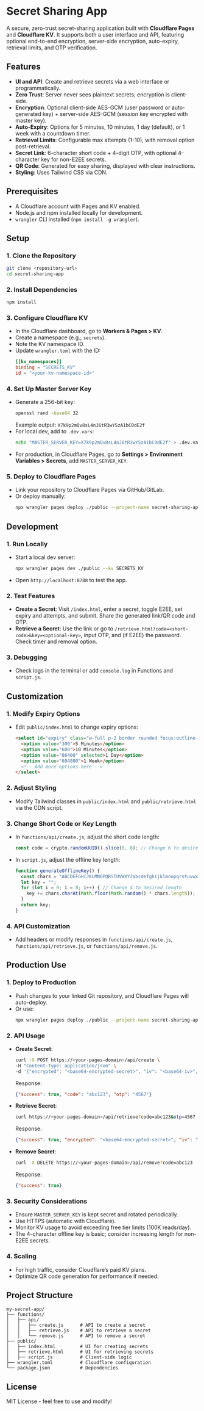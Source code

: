 # Secret Sharing App

A secure, zero-trust secret-sharing application built with **Cloudflare Pages** and **Cloudflare KV**. It supports both a user interface and API, featuring optional end-to-end encryption, server-side encryption, auto-expiry, retrieval limits, and OTP verification.

## Features
- **UI and API**: Create and retrieve secrets via a web interface or programmatically.
- **Zero Trust**: Server never sees plaintext secrets; encryption is client-side.
- **Encryption**: Optional client-side AES-GCM (user password or auto-generated key) + server-side AES-GCM (session key encrypted with master key).
- **Auto-Expiry**: Options for 5 minutes, 10 minutes, 1 day (default), or 1 week with a countdown timer.
- **Retrieval Limits**: Configurable max attempts (1-10), with removal option post-retrieval.
- **Secret Link**: 6-character short code + 4-digit OTP, with optional 4-character key for non-E2EE secrets.
- **QR Code**: Generated for easy sharing, displayed with clear instructions.
- **Styling**: Uses Tailwind CSS via CDN.

## Prerequisites
- A Cloudflare account with Pages and KV enabled.
- Node.js and npm installed locally for development.
- `wrangler` CLI installed (`npm install -g wrangler`).

## Setup

### 1. Clone the Repository
```bash
git clone <repository-url>
cd secret-sharing-app
```

### 2. Install Dependencies
```bash
npm install
```

### 3. Configure Cloudflare KV
- In the Cloudflare dashboard, go to **Workers & Pages > KV**.
- Create a namespace (e.g., `secrets`).
- Note the KV namespace ID.
- Update `wrangler.toml` with the ID:
  ```toml
  [[kv_namespaces]]
  binding = "SECRETS_KV"
  id = "<your-kv-namespace-id>"
  ```

### 4. Set Up Master Server Key
- Generate a 256-bit key:
  ```bash
  openssl rand -base64 32
  ```
  Example output: `X7k9p2mQv8sL4nJ6tR3wY5zA1bC0dE2f`
- For local dev, add to `.dev.vars`:
  ```bash
  echo "MASTER_SERVER_KEY=X7k9p2mQv8sL4nJ6tR3wY5zA1bC0dE2f" > .dev.vars
  ```
- For production, in Cloudflare Pages, go to **Settings > Environment Variables > Secrets**, add `MASTER_SERVER_KEY`.

### 5. Deploy to Cloudflare Pages
- Link your repository to Cloudflare Pages via GitHub/GitLab.
- Or deploy manually:
  ```bash
  npx wrangler pages deploy ./public --project-name secret-sharing-app
  ```

## Development

### 1. Run Locally
- Start a local dev server:
  ```bash
  npx wrangler pages dev ./public --kv SECRETS_KV
  ```
- Open `http://localhost:8788` to test the app.

### 2. Test Features
- **Create a Secret**: Visit `/index.html`, enter a secret, toggle E2EE, set expiry and attempts, and submit. Share the generated link/QR code and OTP.
- **Retrieve a Secret**: Use the link or go to `/retrieve.html?code=<short-code>&key=<optional-key>`, input OTP, and (if E2EE) the password. Check timer and removal option.

### 3. Debugging
- Check logs in the terminal or add `console.log` in Functions and `script.js`.

## Customization

### 1. Modify Expiry Options
- Edit `public/index.html` to change expiry options:
  ```html
  <select id="expiry" class="w-full p-2 border rounded focus:outline-none focus:ring-2 focus:ring-blue-500">
    <option value="300">5 Minutes</option>
    <option value="600">10 Minutes</option>
    <option value="86400" selected>1 Day</option>
    <option value="604800">1 Week</option>
    <!-- Add more options here -->
  </select>
  ```

### 2. Adjust Styling
- Modify Tailwind classes in `public/index.html` and `public/retrieve.html` via the CDN script.

### 3. Change Short Code or Key Length
- In `functions/api/create.js`, adjust the short code length:
  ```javascript
  const code = crypto.randomUUID().slice(0, 8); // Change 6 to desired length
  ```
- In `script.js`, adjust the offline key length:
  ```javascript
  function generateOfflineKey() {
    const chars = "ABCDEFGHIJKLMNOPQRSTUVWXYZabcdefghijklmnopqrstuvwxyz0123456789";
    let key = "";
    for (let i = 0; i = 8; i++) { // Change 4 to desired length
      key += chars.charAt(Math.floor(Math.random() * chars.length));
    }
    return key;
  }
  ```

### 4. API Customization
- Add headers or modify responses in `functions/api/create.js`, `functions/api/retrieve.js`, or `functions/api/remove.js`.

## Production Use

### 1. Deploy to Production
- Push changes to your linked Git repository, and Cloudflare Pages will auto-deploy.
- Or use:
  ```bash
  npx wrangler pages deploy ./public --project-name secret-sharing-app
  ```

### 2. API Usage
- **Create Secret**:
  ```bash
  curl -X POST https://<your-pages-domain>/api/create \
  -H "Content-Type: application/json" \
  -d '{"encrypted": "<base64-encrypted-secret>", "iv": "<base64-iv>", "expiry": 86400, "maxAttempts": 3, "isE2EE": true}'
  ```
  Response:
  ```json
  {"success": true, "code": "abc123", "otp": "4567"}
  ```

- **Retrieve Secret**:
  ```bash
  curl https://<your-pages-domain>/api/retrieve?code=abc123&otp=4567
  ```
  Response:
  ```json
  {"success": true, "encrypted": "<base64-encrypted-secret>", "iv": "<base64-iv>", "attemptsLeft": 2, "isE2EE": true, "expiry": 1641234567890}
  ```

- **Remove Secret**:
  ```bash
  curl -X DELETE https://<your-pages-domain>/api/remove?code=abc123
  ```
  Response:
  ```json
  {"success": true}
  ```

### 3. Security Considerations
- Ensure `MASTER_SERVER_KEY` is kept secret and rotated periodically.
- Use HTTPS (automatic with Cloudflare).
- Monitor KV usage to avoid exceeding free tier limits (100K reads/day).
- The 4-character offline key is basic; consider increasing length for non-E2EE secrets.

### 4. Scaling
- For high traffic, consider Cloudflare’s paid KV plans.
- Optimize QR code generation for performance if needed.

## Project Structure
```
my-secret-app/
├── functions/
│   ├── api/
│   │   ├── create.js      # API to create a secret
│   │   ├── retrieve.js    # API to retrieve a secret
│   │   └── remove.js      # API to remove a secret
├── public/
│   ├── index.html         # UI for creating secrets
│   ├── retrieve.html      # UI for retrieving secrets
│   ├── script.js          # Client-side logic
├── wrangler.toml          # Cloudflare configuration
└── package.json           # Dependencies
```

## License
MIT License - feel free to use and modify!